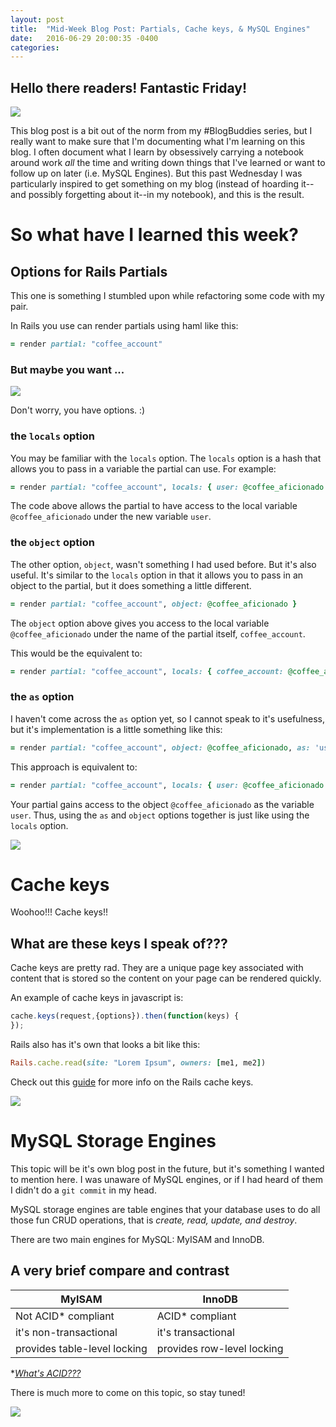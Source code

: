 ```yaml
---
layout: post
title:  "Mid-Week Blog Post: Partials, Cache keys, & MySQL Engines"
date:   2016-06-29 20:00:35 -0400
categories: 
---
```


## Hello there readers! Fantastic Friday!

![](http://i.giphy.com/26tPd9QiB0qSPKSzK.gif=100x20)

This blog post is a bit out of the norm from my #BlogBuddies series, but I really want to make sure that I'm documenting what I'm learning on this blog. I often document what I learn by obsessively carrying a notebook around work *all* the time and writing down things that I've learned or want to follow up on later (i.e. MySQL Engines). But this past Wednesday I was particularly inspired to get something on my blog (instead of hoarding it--and possibly forgetting about it--in my notebook), and this is the result.

# So what have I learned this week?

## Options for Rails Partials

This one is something I stumbled upon while refactoring some code with my pair. 

In Rails you use can render partials using haml like this:

```ruby
= render partial: "coffee_account" 
```

### But maybe you want ...
![](http://i.giphy.com/KpB7H0EPBWdDW.gif)

Don't worry, you have options. :) 

### the `locals` option
You may be familiar with the `locals` option. The `locals` option is a hash that allows you to pass in a variable the partial can use. For example:

```ruby
= render partial: "coffee_account", locals: { user: @coffee_aficionado }
```
The code above allows the partial to have access to the local variable `@coffee_aficionado` under the new variable `user`.

### the `object` option
The other option, `object`, wasn't something I had used before. But it's also useful. It's similar to the `locals` option in that it allows you to pass in an object to the partial, but it does something a little different.

```ruby
= render partial: "coffee_account", object: @coffee_aficionado } 
```

The `object` option above gives you access to the local variable `@coffee_aficionado` under the name of the partial itself, `coffee_account`. 

This would be the equivalent to: 


```ruby
= render partial: "coffee_account", locals: { coffee_account: @coffee_aficionado } 
```

### the `as` option
I haven't come across the `as` option yet, so I cannot speak to it's usefulness, but it's implementation is a little something like this:

```ruby
= render partial: "coffee_account", object: @coffee_aficionado, as: 'user' 
``` 
This approach is equivalent to:

```ruby
= render partial: "coffee_account", locals: { user: @coffee_aficionado } 
```
Your partial gains access to the object `@coffee_aficionado` as the variable `user`. Thus, using the `as` and `object` options together is just like using the `locals` option.

![](http://i.giphy.com/aMs2phB9gvHji.gif)

# Cache keys
Woohoo!!! Cache keys!! 

## What are these keys I speak of???
Cache keys are pretty rad. They are a unique page key associated with content that is stored so the content on your page can be rendered quickly. 

An example of cache keys in javascript is:

```javascript
cache.keys(request,{options}).then(function(keys) {
});
```

Rails also has it's own that looks a bit like this:

```ruby
Rails.cache.read(site: "Lorem Ipsum", owners: [me1, me2])
```
Check out this [guide](http://guides.rubyonrails.org/caching_with_rails.html#cache-keys) for more info on the Rails cache keys. 

![](http://i.giphy.com/iC2JWHL1MhG7e.gif)

# MySQL Storage Engines
This topic will be it's own blog post in the future, but it's something I wanted to mention here. I was unaware of MySQL engines, or if I had heard of them I didn't do a `git commit` in my head. 

MySQL storage engines are table engines that your database uses to do all those fun CRUD operations, that is *create, read, update, and destroy*. 

There are two main engines for MySQL: MyISAM and InnoDB. 

## A very brief compare and contrast

| **MyISAM** | **InnoDB** |
| ------ | ----------- |
| Not ACID* compliant| ACID* compliant |
| it's non-transactional| it's transactional |
| provides table-level locking |  provides row-level locking|


**[What's ACID???](https://en.wikipedia.org/wiki/ACID)*

There is much more to come on this topic, so stay tuned!

![](http://i.giphy.com/GroNK2MPxjjeU.gif)

